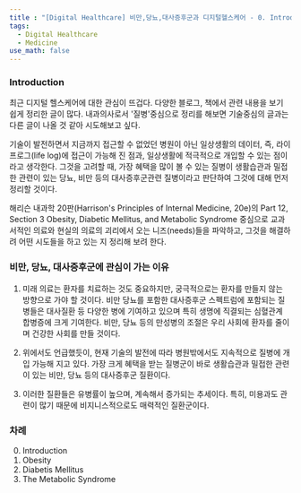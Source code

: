 ```yaml
---
title : "[Digital Healthcare] 비만,당뇨,대사증후군과 디지털헬스케어 - 0. Introduction"
tags:
  - Digital Healthcare
  - Medicine
use_math: false
---
```


### Introduction
최근 디지털 헬스케어에 대한 관심이 뜨겁다. 다양한 블로그, 책에서 관련 내용을 보기 쉽게 정리한 글이 많다. 내과의사로서 '질병'중심으로 정리를 해보면 기술중심의 글과는 다른 글이 나올 것 같아 시도해보고 싶다.  
  
기술이 발전하면서 지금까지 접근할 수 없었던 병원이 아닌 일상생활의 데이터, 즉, 라이프로그(life log)에 접근이 가능해 진 점과, 일상생활에 적극적으로 개입할 수 있는 점이라고 생각한다. 그것을 고려할 때, 가장 혜택을 많이 볼 수 있는 질병이 생활습관과 밀접한 관련이 있는 당뇨, 비만 등의 대사증후군관련 질병이라고 판단하여 그것에 대해 먼저 정리할 것이다.  
  
해리슨 내과학 20판(Harrison's Principles of Internal Medicine, 20e)의 Part 12, Section 3 Obesity, Diabetic Mellitus, and Metabolic Syndrome 중심으로 교과서적인 의료와 현실의 의료의 괴리에서 오는 니즈(needs)들을 파악하고, 그것을 해결하려 어떤 시도들을 하고 있는 지 정리해 보려 한다.  

### 비만, 당뇨, 대사증후군에 관심이 가는 이유
1. 미래 의료는 환자를 치료하는 것도 중요하지만, 궁극적으로는 환자를 만들지 않는 방향으로 가야 할 것이다. 비만 당뇨를 포함한 대사증후군 스펙트럼에 포함되는 질병들은 대사질환 등 다양한 병에 기여하고 있으며 특히 생명에 직결되는 심혈관계 합병증에 크게 기여한다. 비만, 당뇨 등의 만성병의 조절은 우리 사회에 환자를 줄이며 건강한 사회를 만들 것이다.  
  
2. 위에서도 언급했듯이, 현재 기술의 발전에 따라 병원밖에서도 지속적으로 질병에 개입 가능해 지고 있다. 가장 크게 혜택을 받는 질병군이 바로 생활습관과 밀접한 관련이 있는 비만, 당뇨 등의 대사증후군 질환이다.  
  
3. 이러한 질환들은 유병률이 높으며, 계속해서 증가되는 추세이다. 특히, 미용과도 관련이 많기 때문에 비지니스적으로도 매력적인 질환군이다.

### 차례 
0. Introduction
1. Obesity
2. Diabetis Mellitus 
3. The Metabolic Syndrome
